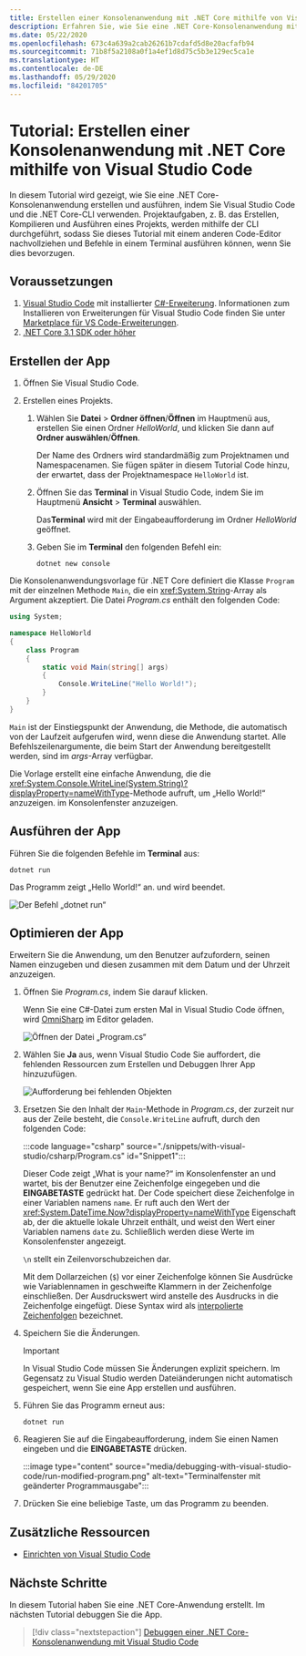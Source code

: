```yaml
---
title: Erstellen einer Konsolenanwendung mit .NET Core mithilfe von Visual Studio Code
description: Erfahren Sie, wie Sie eine .NET Core-Konsolenanwendung mit Visual Studio Code und der .NET Core-CLI erstellen.
ms.date: 05/22/2020
ms.openlocfilehash: 673c4a639a2cab26261b7cdafd5d8e20acfafb94
ms.sourcegitcommit: 71b8f5a2108a0f1a4ef1d8d75c5b3e129ec5ca1e
ms.translationtype: HT
ms.contentlocale: de-DE
ms.lasthandoff: 05/29/2020
ms.locfileid: "84201705"
---
```

# <a name="tutorial-create-a-console-application-with-net-core-using-visual-studio-code"></a>Tutorial: Erstellen einer Konsolenanwendung mit .NET Core mithilfe von Visual Studio Code

In diesem Tutorial wird gezeigt, wie Sie eine .NET Core-Konsolenanwendung erstellen und ausführen, indem Sie Visual Studio Code und die .NET Core-CLI verwenden. Projektaufgaben, z. B. das Erstellen, Kompilieren und Ausführen eines Projekts, werden mithilfe der CLI durchgeführt, sodass Sie dieses Tutorial mit einem anderen Code-Editor nachvollziehen und Befehle in einem Terminal ausführen können, wenn Sie dies bevorzugen.

## <a name="prerequisites"></a>Voraussetzungen

1. [Visual Studio Code](https://code.visualstudio.com/) mit installierter [C#-Erweiterung](https://marketplace.visualstudio.com/items?itemName=ms-dotnettools.csharp). Informationen zum Installieren von Erweiterungen für Visual Studio Code finden Sie unter [Marketplace für VS Code-Erweiterungen](https://code.visualstudio.com/docs/editor/extension-gallery).
2. [.NET Core 3.1 SDK oder höher](https://dotnet.microsoft.com/download)

## <a name="create-the-app"></a>Erstellen der App

1. Öffnen Sie Visual Studio Code.

1. Erstellen eines Projekts.

   1. Wählen Sie **Datei** > **Ordner öffnen**/**Öffnen** im Hauptmenü aus, erstellen Sie einen Ordner *HelloWorld*, und klicken Sie dann auf **Ordner auswählen**/**Öffnen**.

      Der Name des Ordners wird standardmäßig zum Projektnamen und Namespacenamen. Sie fügen später in diesem Tutorial Code hinzu, der erwartet, dass der Projektnamespace `HelloWorld` ist.

   1. Öffnen Sie das **Terminal** in Visual Studio Code, indem Sie im Hauptmenü **Ansicht** > **Terminal** auswählen.

      Das**Terminal** wird mit der Eingabeaufforderung im Ordner *HelloWorld* geöffnet.

   1. Geben Sie im **Terminal** den folgenden Befehl ein:

      ```dotnetcli
      dotnet new console
      ```

Die Konsolenanwendungsvorlage für .NET Core definiert die Klasse `Program` mit der einzelnen Methode `Main`, die ein <xref:System.String>-Array als Argument akzeptiert. Die Datei *Program.cs* enthält den folgenden Code:

```csharp
using System;

namespace HelloWorld
{
    class Program
    {
        static void Main(string[] args)
        {
            Console.WriteLine("Hello World!");
        }
    }
}
```

`Main` ist der Einstiegspunkt der Anwendung, die Methode, die automatisch von der Laufzeit aufgerufen wird, wenn diese die Anwendung startet. Alle Befehlszeilenargumente, die beim Start der Anwendung bereitgestellt werden, sind im *args*-Array verfügbar.

Die Vorlage erstellt eine einfache Anwendung, die die <xref:System.Console.WriteLine(System.String)?displayProperty=nameWithType>-Methode aufruft, um „Hello World!“ anzuzeigen. im Konsolenfenster anzuzeigen.

## <a name="run-the-app"></a>Ausführen der App

Führen Sie die folgenden Befehle im **Terminal** aus:

```dotnetcli
dotnet run
```

Das Programm zeigt „Hello World!“ an. und wird beendet.

![Der Befehl „dotnet run“](media/with-visual-studio-code/dotnet-run-command.png)

## <a name="enhance-the-app"></a>Optimieren der App

Erweitern Sie die Anwendung, um den Benutzer aufzufordern, seinen Namen einzugeben und diesen zusammen mit dem Datum und der Uhrzeit anzuzeigen.

1. Öffnen Sie *Program.cs*, indem Sie darauf klicken.

   Wenn Sie eine C#-Datei zum ersten Mal in Visual Studio Code öffnen, wird [OmniSharp](https://www.omnisharp.net/) im Editor geladen.

   ![Öffnen der Datei „Program.cs“](media/with-visual-studio-code/open-program-cs.png)

1. Wählen Sie **Ja** aus, wenn Visual Studio Code Sie auffordert, die fehlenden Ressourcen zum Erstellen und Debuggen Ihrer App hinzuzufügen.

   ![Aufforderung bei fehlenden Objekten](media/with-visual-studio-code/missing-assets.png)

1. Ersetzen Sie den Inhalt der `Main`-Methode in *Program.cs*, der zurzeit nur aus der Zeile besteht, die `Console.WriteLine` aufruft, durch den folgenden Code:

   :::code language="csharp" source="./snippets/with-visual-studio/csharp/Program.cs" id="Snippet1":::

   Dieser Code zeigt „What is your name?“ im Konsolenfenster an und wartet, bis der Benutzer eine Zeichenfolge eingegeben und die **EINGABETASTE** gedrückt hat. Der Code speichert diese Zeichenfolge in einer Variablen namens `name`. Er ruft auch den Wert der <xref:System.DateTime.Now?displayProperty=nameWithType> Eigenschaft ab, der die aktuelle lokale Uhrzeit enthält, und weist den Wert einer Variablen namens `date` zu. Schließlich werden diese Werte im Konsolenfenster angezeigt.

   `\n` stellt ein Zeilenvorschubzeichen dar.

   Mit dem Dollarzeichen (`$`) vor einer Zeichenfolge können Sie Ausdrücke wie Variablennamen in geschweifte Klammern in der Zeichenfolge einschließen. Der Ausdruckswert wird anstelle des Ausdrucks in die Zeichenfolge eingefügt. Diese Syntax wird als [interpolierte Zeichenfolgen](../../csharp/language-reference/tokens/interpolated.md) bezeichnet.

1. Speichern Sie die Änderungen.

   > [!IMPORTANT]
   > In Visual Studio Code müssen Sie Änderungen explizit speichern. Im Gegensatz zu Visual Studio werden Dateiänderungen nicht automatisch gespeichert, wenn Sie eine App erstellen und ausführen.

1. Führen Sie das Programm erneut aus:

   ```dotnetcli
   dotnet run
   ```

1. Reagieren Sie auf die Eingabeaufforderung, indem Sie einen Namen eingeben und die **EINGABETASTE** drücken.

   :::image type="content" source="media/debugging-with-visual-studio-code/run-modified-program.png" alt-text="Terminalfenster mit geänderter Programmausgabe":::

1. Drücken Sie eine beliebige Taste, um das Programm zu beenden.

## <a name="additional-resources"></a>Zusätzliche Ressourcen

- [Einrichten von Visual Studio Code](https://code.visualstudio.com/docs/setup/setup-overview)

## <a name="next-steps"></a>Nächste Schritte

In diesem Tutorial haben Sie eine .NET Core-Anwendung erstellt. Im nächsten Tutorial debuggen Sie die App.

> [!div class="nextstepaction"]
> [Debuggen einer .NET Core-Konsolenanwendung mit Visual Studio Code](debugging-with-visual-studio-code.md)
